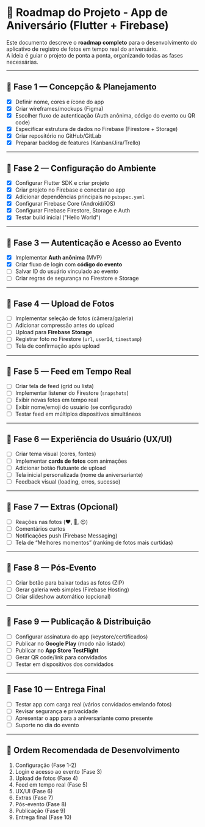 # 📍 Roadmap do Projeto - App de Aniversário (Flutter + Firebase)

Este documento descreve o **roadmap completo** para o desenvolvimento do aplicativo de registro de fotos em tempo real do aniversário.  
A ideia é guiar o projeto de ponta a ponta, organizando todas as fases necessárias.

---

## 🔹 Fase 1 — Concepção & Planejamento

- [x] Definir nome, cores e ícone do app
- [x] Criar wireframes/mockups (Figma)
- [x] Escolher fluxo de autenticação (Auth anônima, código do evento ou QR code)
- [x] Especificar estrutura de dados no Firebase (Firestore + Storage)
- [x] Criar repositório no GitHub/GitLab
- [x] Preparar backlog de features (Kanban/Jira/Trello)

---

## 🔹 Fase 2 — Configuração do Ambiente

- [x] Configurar Flutter SDK e criar projeto
- [x] Criar projeto no Firebase e conectar ao app
- [x] Adicionar dependências principais no `pubspec.yaml`
- [x] Configurar Firebase Core (Android/iOS)
- [x] Configurar Firebase Firestore, Storage e Auth
- [x] Testar build inicial ("Hello World")

---

## 🔹 Fase 3 — Autenticação e Acesso ao Evento

- [x] Implementar **Auth anônima** (MVP)
- [x] Criar fluxo de login com **código do evento**
- [ ] Salvar ID do usuário vinculado ao evento
- [ ] Criar regras de segurança no Firestore e Storage

---

## 🔹 Fase 4 — Upload de Fotos

- [ ] Implementar seleção de fotos (câmera/galeria)
- [ ] Adicionar compressão antes do upload
- [ ] Upload para **Firebase Storage**
- [ ] Registrar foto no Firestore (`url`, `userId`, `timestamp`)
- [ ] Tela de confirmação após upload

---

## 🔹 Fase 5 — Feed em Tempo Real

- [ ] Criar tela de feed (grid ou lista)
- [ ] Implementar listener do Firestore (`snapshots`)
- [ ] Exibir novas fotos em tempo real
- [ ] Exibir nome/emoji do usuário (se configurado)
- [ ] Testar feed em múltiplos dispositivos simultâneos

---

## 🔹 Fase 6 — Experiência do Usuário (UX/UI)

- [ ] Criar tema visual (cores, fontes)
- [ ] Implementar **cards de fotos** com animações
- [ ] Adicionar botão flutuante de upload
- [ ] Tela inicial personalizada (nome da aniversariante)
- [ ] Feedback visual (loading, erros, sucesso)

---

## 🔹 Fase 7 — Extras (Opcional)

- [ ] Reações nas fotos (❤️, 🎉, 😍)
- [ ] Comentários curtos
- [ ] Notificações push (Firebase Messaging)
- [ ] Tela de “Melhores momentos” (ranking de fotos mais curtidas)

---

## 🔹 Fase 8 — Pós-Evento

- [ ] Criar botão para baixar todas as fotos (ZIP)
- [ ] Gerar galeria web simples (Firebase Hosting)
- [ ] Criar slideshow automático (opcional)

---

## 🔹 Fase 9 — Publicação & Distribuição

- [ ] Configurar assinatura do app (keystore/certificados)
- [ ] Publicar no **Google Play** (modo não listado)
- [ ] Publicar no **App Store TestFlight**
- [ ] Gerar QR code/link para convidados
- [ ] Testar em dispositivos dos convidados

---

## 🔹 Fase 10 — Entrega Final

- [ ] Testar app com carga real (vários convidados enviando fotos)
- [ ] Revisar segurança e privacidade
- [ ] Apresentar o app para a aniversariante como presente
- [ ] Suporte no dia do evento

---

## 🎯 Ordem Recomendada de Desenvolvimento

1. Configuração (Fase 1-2)
2. Login e acesso ao evento (Fase 3)
3. Upload de fotos (Fase 4)
4. Feed em tempo real (Fase 5)
5. UX/UI (Fase 6)
6. Extras (Fase 7)
7. Pós-evento (Fase 8)
8. Publicação (Fase 9)
9. Entrega final (Fase 10)
